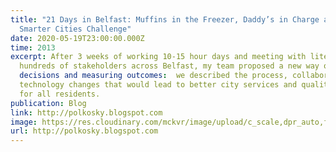 ```yaml
---
title: "21 Days in Belfast: Muffins in the Freezer, Daddy’s in Charge and a
  Smarter Cities Challenge"
date: 2020-05-19T23:00:00.000Z
time: 2013
excerpt: After 3 weeks of working 10-15 hour days and meeting with literally
  hundreds of stakeholders across Belfast, my team proposed a new way of making
  decisions and measuring outcomes:  we described the process, collaboration and
  technology changes that would lead to better city services and quality of life
  for all residents.
publication: Blog
link: http://polkosky.blogspot.com
image: https://res.cloudinary.com/mckvr/image/upload/c_scale,dpr_auto,f_auto,h_320,q_auto,w_550/v1591540668/belfast-city-hall-lg_gdu0kg.jpg
url: http://polkosky.blogspot.com
---
```

